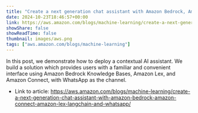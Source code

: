 ```yaml
---
title: "Create a next generation chat assistant with Amazon Bedrock, Amazon Connect, Amazon Lex, LangChain, and WhatsApp"
date: 2024-10-23T18:46:57+00:00
link: https://aws.amazon.com/blogs/machine-learning/create-a-next-generation-chat-assistant-with-amazon-bedrock-amazon-connect-amazon-lex-langchain-and-whatsapp/
showShare: false
showReadTime: false
thumbnail: images/aws.png
tags: ["aws.amazon.com/blogs/machine-learning"]
---
```

In this post, we demonstrate how to deploy a contextual AI assistant. We build a solution which provides users with a familiar and convenient interface using Amazon Bedrock Knowledge Bases, Amazon Lex, and Amazon Connect, with WhatsApp as the channel.

- Link to article: https://aws.amazon.com/blogs/machine-learning/create-a-next-generation-chat-assistant-with-amazon-bedrock-amazon-connect-amazon-lex-langchain-and-whatsapp/